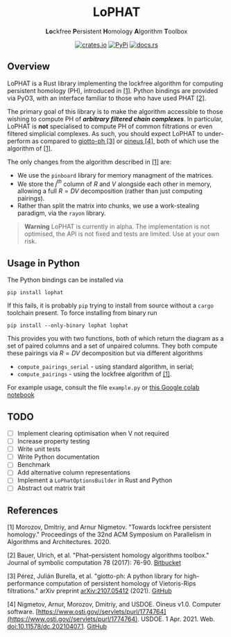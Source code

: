 <div align="center">

<h1>LoPHAT</h1>

<b>Lo</b>ckfree <b>P</b>ersistent <b>H</b>omology <b>A</b>lgorithm <b>T</b>oolbox

[![crates.io](https://img.shields.io/crates/v/lophat)](https://crates.io/crates/lophat)
[![PyPi](https://img.shields.io/pypi/v/lophat)](https://pypi.org/project/lophat/)
[![docs.rs](https://img.shields.io/docsrs/lophat?label=Docs.rs)](https://docs.rs/lophat/latest/lophat/)
<!--[![Read the Docs](https://img.shields.io/readthedocs/lophat?label=Read%20The%20Docs)]()-->

</div>

## Overview

LoPHAT is a Rust library implementing the lockfree algorithm for computing persistent homology (PH), introduced in [[1]](#1).
Python bindings are provided via PyO3, with an interface familiar to those who have used PHAT [[2]](#2).

The primary goal of this library is to make the algorithm accessible to those wishing to compute PH of ___arbitrary filtered chain complexes___.
In particular, LoPHAT is **not** specialised to compute PH of common filtrations or even filtered simplicial complexes.
As such, you should expect LoPHAT to under-perform as compared to [giotto-ph [3]](#3) or [oineus  [4]](#4), both of which use the algorithm of [[1]](#1).

The only changes from the algorithm described in [[1]](#1) are:
* We use the `pinboard` library for memory managment of the matrices.
* We store the $j^{th}$ column of $R$ and $V$ alongside each other in memory, allowing a full $R=DV$ decomposition (rather than just computing pairings).
* Rather than split the matrix into chunks, we use a work-stealing paradigm, via the `rayon` library.

> **Warning**
> LoPHAT is currently in alpha.
> The implementation is not optimised, the API is not fixed and tests are limited.
> Use at your own risk.

## Usage in Python

The Python bindings can be installed via
```shell
pip install lophat
```
If this fails, it is probably `pip` trying to install from source without a `cargo` toolchain present.
To force installing from binary run
```shell
pip install --only-binary lophat lophat
```
This provides you with two functions, both of which return the diagram as a set of paired columns and a set of unpaired columns.
They both compute these pairings via $R=DV$ decomposition but via different algorithms
* `compute_pairings_serial` - using standard algorithm, in serial;
* `compute_pairings` - using the lockfree algorithm of [[1]](#1).

For example usage, consult the file `example.py` or [this Google colab notebook](https://colab.research.google.com/drive/1y0_wZfvuUZfRreYPO50mo4rBlflkMcfj?usp=sharing)

## TODO

- [ ] Implement clearing optimisation when V not required
- [ ] Increase property testing
- [ ] Write unit tests
- [ ] Write Python documentation
- [ ] Benchmark
- [ ] Add alternative column representations
- [ ] Implement a `LoPhatOptionsBuilder` in Rust and Python
- [ ] Abstract out matrix trait

## References

<a id="1">[1]</a> Morozov, Dmitriy, and Arnur Nigmetov.
"Towards lockfree persistent homology."
Proceedings of the 32nd ACM Symposium on Parallelism in Algorithms and Architectures. 2020.

<a id="2">[2]</a> Bauer, Ulrich, et al.
"Phat–persistent homology algorithms toolbox." Journal of symbolic computation 78 (2017): 76-90.
[Bitbucket](https://bitbucket.org/phat-code/phat/src/master/)

<a id="3">[3]</a> Pérez, Julián Burella, et al.
"giotto-ph: A python library for high-performance computation of persistent homology of Vietoris-Rips filtrations."
arXiv preprint [arXiv:2107.05412](https://arxiv.org/abs/2107.05412) (2021).
[GitHub](https://github.com/giotto-ai/giotto-ph)

<a id="4">[4]</a> Nigmetov, Arnur, Morozov, Dmitriy, and USDOE.
Oineus v1.0. Computer software.
[https://www.osti.gov//servlets/purl/1774764](https://www.osti.gov//servlets/purl/1774764). USDOE. 1 Apr. 2021.
Web. [doi:10.11578/dc.20210407.1](https://doi.org/10.11578/dc.20210407.1). [GitHub](https://github.com/anigmetov/oineus)
